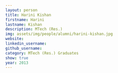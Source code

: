 ```yaml
---
layout: person
title: Harini Kishan
firstname: Harini
lastname: Kishan
description: MTech (Res.)
img: assets/img/people/alumni/harini-kishan.jpg
website: 
linkedin_username: 
github_username:
category: MTech (Res.) Graduates
show: true
year: 2013
---
```

